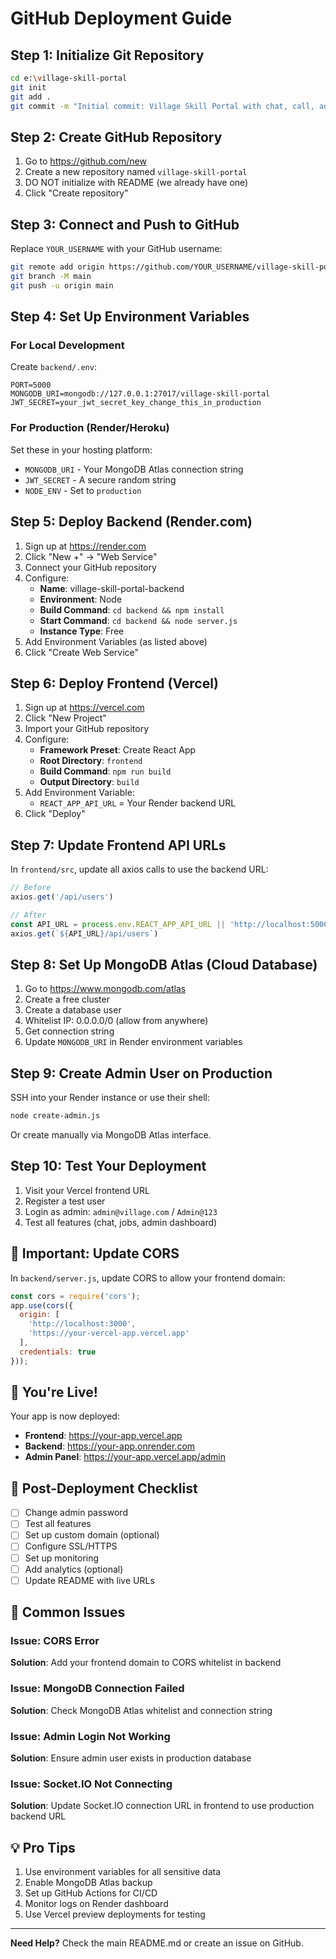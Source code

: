 # GitHub Deployment Guide

## Step 1: Initialize Git Repository

```bash
cd e:\village-skill-portal
git init
git add .
git commit -m "Initial commit: Village Skill Portal with chat, call, admin features"
```

## Step 2: Create GitHub Repository

1. Go to https://github.com/new
2. Create a new repository named `village-skill-portal`
3. DO NOT initialize with README (we already have one)
4. Click "Create repository"

## Step 3: Connect and Push to GitHub

Replace `YOUR_USERNAME` with your GitHub username:

```bash
git remote add origin https://github.com/YOUR_USERNAME/village-skill-portal.git
git branch -M main
git push -u origin main
```

## Step 4: Set Up Environment Variables

### For Local Development
Create `backend/.env`:
```env
PORT=5000
MONGODB_URI=mongodb://127.0.0.1:27017/village-skill-portal
JWT_SECRET=your_jwt_secret_key_change_this_in_production
```

### For Production (Render/Heroku)
Set these in your hosting platform:
- `MONGODB_URI` - Your MongoDB Atlas connection string
- `JWT_SECRET` - A secure random string
- `NODE_ENV` - Set to `production`

## Step 5: Deploy Backend (Render.com)

1. Sign up at https://render.com
2. Click "New +" → "Web Service"
3. Connect your GitHub repository
4. Configure:
   - **Name**: village-skill-portal-backend
   - **Environment**: Node
   - **Build Command**: `cd backend && npm install`
   - **Start Command**: `cd backend && node server.js`
   - **Instance Type**: Free
5. Add Environment Variables (as listed above)
6. Click "Create Web Service"

## Step 6: Deploy Frontend (Vercel)

1. Sign up at https://vercel.com
2. Click "New Project"
3. Import your GitHub repository
4. Configure:
   - **Framework Preset**: Create React App
   - **Root Directory**: `frontend`
   - **Build Command**: `npm run build`
   - **Output Directory**: `build`
5. Add Environment Variable:
   - `REACT_APP_API_URL` = Your Render backend URL
6. Click "Deploy"

## Step 7: Update Frontend API URLs

In `frontend/src`, update all axios calls to use the backend URL:

```javascript
// Before
axios.get('/api/users')

// After
const API_URL = process.env.REACT_APP_API_URL || 'http://localhost:5000';
axios.get(`${API_URL}/api/users`)
```

## Step 8: Set Up MongoDB Atlas (Cloud Database)

1. Go to https://www.mongodb.com/atlas
2. Create a free cluster
3. Create a database user
4. Whitelist IP: 0.0.0.0/0 (allow from anywhere)
5. Get connection string
6. Update `MONGODB_URI` in Render environment variables

## Step 9: Create Admin User on Production

SSH into your Render instance or use their shell:
```bash
node create-admin.js
```

Or create manually via MongoDB Atlas interface.

## Step 10: Test Your Deployment

1. Visit your Vercel frontend URL
2. Register a test user
3. Login as admin: `admin@village.com` / `Admin@123`
4. Test all features (chat, jobs, admin dashboard)

## 🔧 Important: Update CORS

In `backend/server.js`, update CORS to allow your frontend domain:

```javascript
const cors = require('cors');
app.use(cors({
  origin: [
    'http://localhost:3000',
    'https://your-vercel-app.vercel.app'
  ],
  credentials: true
}));
```

## 🎉 You're Live!

Your app is now deployed:
- **Frontend**: https://your-app.vercel.app
- **Backend**: https://your-app.onrender.com
- **Admin Panel**: https://your-app.vercel.app/admin

## 📝 Post-Deployment Checklist

- [ ] Change admin password
- [ ] Test all features
- [ ] Set up custom domain (optional)
- [ ] Configure SSL/HTTPS
- [ ] Set up monitoring
- [ ] Add analytics (optional)
- [ ] Update README with live URLs

## 🐛 Common Issues

### Issue: CORS Error
**Solution**: Add your frontend domain to CORS whitelist in backend

### Issue: MongoDB Connection Failed
**Solution**: Check MongoDB Atlas whitelist and connection string

### Issue: Admin Login Not Working
**Solution**: Ensure admin user exists in production database

### Issue: Socket.IO Not Connecting
**Solution**: Update Socket.IO connection URL in frontend to use production backend URL

## 💡 Pro Tips

1. Use environment variables for all sensitive data
2. Enable MongoDB Atlas backup
3. Set up GitHub Actions for CI/CD
4. Monitor logs on Render dashboard
5. Use Vercel preview deployments for testing

---

**Need Help?** Check the main README.md or create an issue on GitHub.
